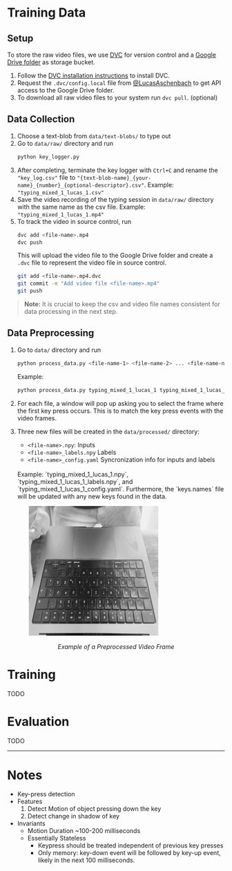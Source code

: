 # Training Data

## Setup

To store the raw video files, we use [DVC](https://dvc.org/doc) for version control and a [Google Drive folder](https://drive.google.com/drive/folders/0APuRyssmqP4NUk9PVA) as storage bucket.

1. Follow the [DVC installation instructions](https://dvc.org/doc/install) to install DVC.
2. Request the `.dvc/config.local` file from [@LucasAschenbach](https://github.com/LucasAschenbach) to get API access to the Google Drive folder.
3. To download all raw video files to your system run `dvc pull`. (optional)

## Data Collection

1. Choose a text-blob from `data/text-blobs/` to type out
2. Go to `data/raw/` directory and run
   ```bash
   python key_logger.py
   ```
3. After completing, terminate the key logger with `Ctrl+C` and rename the `"key_log.csv"` file to `"{text-blob-name}_{your-name}_{number}_{optional-descriptor}.csv"`. Example: `"typing_mixed_1_lucas_1.csv"`
4. Save the video recording of the typing session in `data/raw/` directory with the same name as the csv file. Example: `"typing_mixed_1_lucas_1.mp4"`
5. To track the video in source control, run
   ```bash
   dvc add <file-name>.mp4
   dvc push
   ```
   This will upload the video file to the Google Drive folder and create a `.dvc` file to represent the video file in source control.
   ```bash
   git add <file-name>.mp4.dvc
   git commit -m "Add video file <file-name>.mp4"
   git push
   ```

> **Note:** It is crucial to keep the csv and video file names consistent for data processing in the next step.

## Data Preprocessing

1. Go to `data/` directory and run
   ```bash
   python process_data.py <file-name-1> <file-name-2> ... <file-name-n>
   ```
   Example:
   ```bash
   python process_data.py typing_mixed_1_lucas_1 typing_mixed_1_lucas_2 typing_mixed_1_lucas_3
   ```
2. For each file, a window will pop up asking you to select the frame where the first key press occurs. This is to match the key press events with the video frames.
3. Three new files will be created in the `data/processed/` directory: 
   - `<file-name>.npy`: Inputs
   - `<file-name>_labels.npy` Labels
   - `<file-name>_config.yaml` Syncronization info for inputs and labels

    <br>
   Example: `typing_mixed_1_lucas_1.npy`, `typing_mixed_1_lucas_1_labels.npy`, and `typing_mixed_1_lucas_1_config.yaml`. Furthermore, the `keys.names` file will be updated with any new keys found in the data.

<p align="center" style="max-width: 400px;">
    <img src="./docs/assets/video_preprocessing_preview.png" alt="Video Preprocessing Preview" width="300px">
    <p align="center">
        <i>Example of a Preprocessed Video Frame</i>
    </p>
</p>

# Training

TODO

# Evaluation

TODO

---

# Notes

- Key-press detection
- Features
    1. Detect Motion of object pressing down the key
    2. Detect change in shadow of key
- Invariants
    - Motion Duration ~100-200 milliseconds
    - Essentially Stateless
        - Keypress should be treated independent of previous key presses
        - Only memory: key-down event will be followed by key-up event, likely in the next 100 milliseconds.
